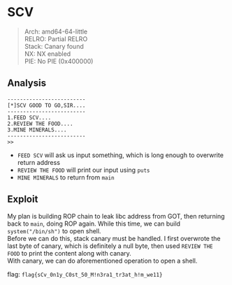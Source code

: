 # SCV

> Arch:     amd64-64-little  
> RELRO:    Partial RELRO  
> Stack:    Canary found  
> NX:       NX enabled  
> PIE:      No PIE (0x400000)

## Analysis

```
-------------------------
[*]SCV GOOD TO GO,SIR....
-------------------------
1.FEED SCV....
2.REVIEW THE FOOD....
3.MINE MINERALS....
-------------------------
>>
```

* `FEED SCV` will ask us input something, which is long enough to overwrite return address
* `REVIEW THE FOOD` will print our input using `puts`
* `MINE MINERALS` to return from `main`

## Exploit

My plan is building ROP chain to leak libc address from GOT, then returning back to `main`, doing ROP again. While this time, we can build `system("/bin/sh")` to open shell.  
Before we can do this, stack canary must be handled. I first overwrote the last byte of canary, which is definitely a null byte, then used `REVIEW THE FOOD` to print the content along with canary.  
With canary, we can do aforementioned operation to open a shell.

flag: `flag{sCv_0n1y_C0st_50_M!n3ra1_tr3at_h!m_we11}`
